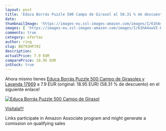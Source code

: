 ```yaml
---
layout: post
title: 'Educa Borrás Puzzle 500 Campo de Girasol al 58.31 % de descuento'
date: 
thumbnailImage: 'https://images-eu.ssl-images-amazon.com/images/I/61hA4uwVI-L._SL200_.jpg'
images: [ 'https://images-eu.ssl-images-amazon.com/images/I/61hA4uwVI-L._SL200_.jpg' ]
comments: true
category: ofertas
author: ring
slug: B0793HPJ92
description:
actualPrice: 7.9 EUR
comparePrice: 18.95 EUR
inStock: true
---
```


Ahora mismo tienes [Educa Borrás Puzzle 500 Campo de Girasoles y Lavanda 17669](https://www.amazon.es/dp/B0793HPJ92/?tag=tolees-21) a 7.9 EUR (original: 18.95 EUR) (58.31 %  de descuento) en el siguiente enlace!

[![Educa Borrás Puzzle 500 Campo de Girasol](https://images-eu.ssl-images-amazon.com/images/I/61hA4uwVI-L._SL200_.jpg)](https://www.amazon.es/dp/B0793HPJ92/?tag=tolees-21)

[Visítala!!!](https://www.amazon.es/dp/B0793HPJ92/?tag=tolees-21)

Links participate in Amazon Associate program and might generate a comission on qualifying sales
